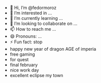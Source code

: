 - 👋 Hi, I’m @fedormoroz
- 👀 I’m interested in ...
- 🌱 I’m currently learning ...
- 💞️ I’m looking to collaborate on ...
- 📫 How to reach me ...
- 😄 Pronouns: ...
- ⚡ Fun fact: stop
- happy new year of dragon AGE of imperia
- free gaming
- for quest
- final february
- nice work day
- excellent eclipse my town
